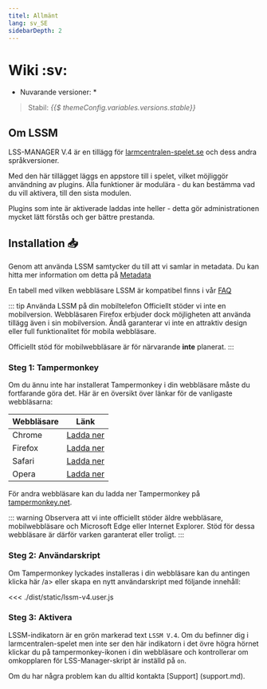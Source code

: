 ```yaml
---
titel: Allmänt
lang: sv_SE
sidebarDepth: 2
---
```


# Wiki :sv: <Badge :text="'LSSM V.' + ($themeConfig.variables.versions.stable || 4)"/>

* Nuvarande versioner: *
> Stabil: <i> {{$ themeConfig.variables.versions.stable}} </i>

## Om LSSM

LSS-MANAGER V.4 är en tillägg för [larmcentralen-spelet.se](https://www.larmcentralen-spelet.se) och dess andra språkversioner.

Med den här tillägget läggs en appstore till i spelet, vilket möjliggör användning av plugins. Alla funktioner är modulära - du kan bestämma vad du vill aktivera, till den sista modulen.

Plugins som inte är aktiverade laddas inte heller - detta gör administrationen mycket lätt förstås och ger bättre prestanda.


## Installation 📥
Genom att använda LSSM samtycker du till att vi samlar in metadata. Du kan hitta mer information om detta på [Metadata](metadata.md)

En tabell med vilken webbläsare LSSM är kompatibel finns i vår [FAQ](faq.md)

::: tip Använda LSSM på din mobiltelefon
Officiellt stöder vi inte en mobilversion. Webbläsaren Firefox erbjuder dock möjligheten att använda tillägg även i sin mobilversion. Ändå garanterar vi inte en attraktiv design eller full funktionalitet för mobila webbläsare.

Officiellt stöd för mobilwebbläsare är för närvarande **inte** planerat.
:::

### Steg 1: Tampermonkey
Om du ännu inte har installerat Tampermonkey i din webbläsare måste du fortfarande göra det. Här är en översikt över länkar för de vanligaste webbläsarna:

Webbläsare | Länk
-------|----
Chrome | [Ladda ner](https://chrome.google.com/webstore/detail/dhdgffkkebhmkfjojejmpbldmpobfkfo)
Firefox | [Ladda ner](https://addons.mozilla.org/en-US/firefox/addon/tampermonkey/)
Safari | [Ladda ner](https://safari.tampermonkey.net/tampermonkey.safariextz)
Opera | [Ladda ner](https://addons.opera.com/en/extensions/details/tampermonkey-beta/)

För andra webbläsare kan du ladda ner Tampermonkey på [tampermonkey.net](https://www.tampermonkey.net/).

::: warning
Observera att vi inte officiellt stöder äldre webbläsare, mobilwebbläsare och Microsoft Edge eller Internet Explorer. Stöd för dessa webbläsare är därför varken garanterat eller troligt.
:::

### Steg 2: Användarskript
Om Tampermonkey lyckades installeras i din webbläsare kan du antingen klicka <a :href="$themeConfig.variables.server + 'lssm-v4.user.js'" target="_blank">här /a> eller skapa en nytt användarskript med följande innehåll:

<<< ./dist/static/lssm-v4.user.js

### Steg 3: Aktivera
LSSM-indikatorn är en grön markerad text `LSSM V.4`.
Om du befinner dig i larmcentralen-spelet men inte ser den här indikatorn i det övre högra hörnet klickar du på tampermonkey-ikonen i din webbläsare och kontrollerar om omkopplaren för LSS-Manager-skript är inställd på `on`.

Om du har några problem kan du alltid kontakta [Support] (support.md).